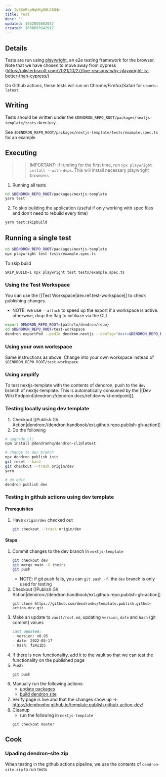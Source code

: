 ```yaml
---
id: IyBXeRrpHqUKg8OL5BQ4n
title: Test
desc: ''
updated: 1652805002037
created: 1638063942917
---
```


## Details
Tests are run using [playwright](https://playwright.dev/docs/intro), an e2e testing framework for the browser. Note that we have chosen to move away from cypress (https://alisterbscott.com/2021/10/27/five-reasons-why-playwright-is-better-than-cypress/)

On Github actions, these tests will run on Chrome/Firefox/Safari for `ubuntu-latest`

## Writing
Tests should be written under the `$DENDRON_REPO_ROOT/packages/nextjs-template/tests` directory. 

See `$DENDRON_REPO_ROOT/packages/nextjs-template/tests/example.spec.ts` for an example

## Executing
>>IMPORTANT: If running for the first time, run `npx playwright install --with-deps`. This will install necessary playwright browsers

1. Running all tests
```sh
cd $DENDRON_REPO_ROOT/packages/nextjs-template
yarn test
```
2. To skip building the application (useful if only working with spec files and don't need to rebuild every time)
```sh
yarn test:skipbuild
```

## Running a single test
```sh
cd $DENDRON_REPO_ROOT/packages/nextjs-template
npx playwright test tests/example.spec.ts
```
To skip build
```
SKIP_BUILD=1 npx playwright test tests/example.spec.ts
```

### Using the Test Workspace

You can use the [[Test Workspace|dev.ref.test-workspace]] to check publishing changes.

- NOTE: we use `--attach` to speed up the export if a workspace is active. otherwise, drop the flag to initiliaze via the CLI
```sh
export DENDRON_REPO_ROOT={path/to/dendron/repo}
cd $DENDRON_REPO_ROOT/test-workspace
dendron exportPod --podId dendron.nextjs --config="dest=$DENDRON_REPO_ROOT/packages/nextjs-template" --attach
```

### Using your own workspace

Same instructions as above. Change into your own workspace instead of `$DENDRON_REPO_ROOT/test-workspace`

### Using amplify

To test nextjs-template with the contents of dendron, push to the `dev` branch of nextjs-template. This is automatically consumed by the
[[Dev Wiki Endpoint|dendron://dendron.docs/ref.dev-wiki-endpoint]]. 

### Testing locally using dev template
1. Checkout [[Publish Gh Action|dendron://dendron.handbook/ext.github.repo.publish-gh-action]]
1. Do the following

```sh
# upgrade cli
npm install @dendronhq/dendron-cli@latest

# change to dev branch
npx dendron publish init
git reset --hard
git checkout --track origin/dev
yarn

# do edit
dendron publish dev
```

### Testing in github actions using dev template

#### Prerequisites
1. Have `origin/dev` checked out

    ```sh
    git checkout --track origin/dev
    ```

#### Steps
1. Commit changes to the dev branch in `nextjs-template`
    ```sh
    git checkout dev
    git merge main -X theirs
    git push
    ```
    - NOTE: if git push fails, you can `git push -f`. the `dev` branch is only used for testing
1. Checkout [[Publish Gh Action|dendron://dendron.handbook/ext.github.repo.publish-gh-action]]
    ```
    git clone https://github.com/dendronhq/template.publish.github-action-dev.git
    ```
1. Make an update to `vault/root.md`, updating `version`, `date` and `hash` (git commit) values 
    ```md
    Last updated: 
    - version: v0.95
    - date: 2022-05-17
    - hash: f2411b5
    ```
1. If there is new functionality, add it to the vault so that we can test the functionality on the published page
1. Push
    ```
    git push
    ```
1. Manually run the following actions:
    - [update packages](https://github.com/dendronhq/template.publish.github-action-dev/actions/workflows/update-deps.yml)
    - [build dendron site](https://github.com/dendronhq/template.publish.github-action-dev/actions/workflows/publish.yml)
1. Verify page is live and that the changes show up -> https://dendronhq.github.io/template.publish.github-action-dev/
1. Cleanup
    - run the following in `nextjs-template`
    ```
    git checkout master
    ```

## Cook

### Upading dendron-site.zip

When testing in the github actions pipeline, we use the contents of `dendron-site.zip` to run tests
